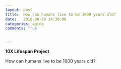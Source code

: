 ```yaml
---
layout: post
title:  How can humans live to be 1000 years old?
date:   2016-06-29 14:30:00
categories: aging
comments: True


---
```




**10X Lifespan Project**

How can humans live to be 1000 years old?


